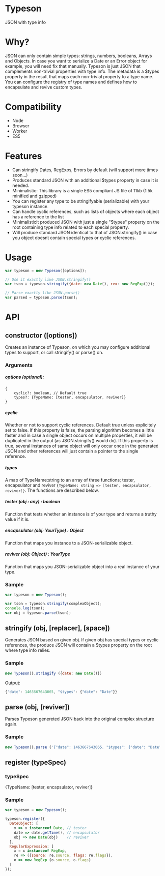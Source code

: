# Typeson
JSON with type info

# Why?
JSON can only contain simple types: strings, numbers, booleans, Arrays and Objects. In case you want to serialize a Date or an Error object for example, you will need fix that manually. Typeson is just JSON that complements non-trivial properties with type info. The metadata is a $types property in the result that maps each non-trivial property to a type name. You can configure the registry of type names and defines how to encapsulate and revive custom types.

# Compatibility
* Node
* Browser
* Worker
* ES5

# Features
* Can stringify Dates, RegExps, Errors by default (will support more times soon...)
* Produces standard JSON with an additional $types property in case it is needed.
* Minimalistic: This library is a single ES5 compliant JS file of 11kb (1.5k minified and gzipped)
* You can register any type to be stringifyable (serializable) with your typeson instance.
* Can handle cyclic references, such as lists of objects where each object has a reference to the list
* Minimalisticlt produced JSON with just a single "$types" property on the root containing type info related
  to each special property.
* Will produce standard JSON identical to that of JSON.stringify() in case you object doesnt contain special types or cyclic references.

# Usage
```js
var typeson = new Typeson([options]);

// Use it exactly like JSON.stringify()
var tson = typeson.stringify({date: new Date(), rex: new RegExp()});

// Parse exactly like JSON.parse()
var parsed = typeson.parse(tson);
```

# API

## constructor ([options])
Creates an instance of Typeson, on which you may configure additional types to support, or call stringify() or parse() on.

### Arguments
##### options (optional):
```
{
    cyclic?: boolean, // Default true
    types?: {TypeName: [tester, encapsulator, reviver]}
}
```

##### cyclic
Whether or not to support cyclic references. Default true unless explicitely set to false. If this property is false, the parsing algorithm becomes a little faster and in case a single object occurs on multiple properties, it will be duplicated in the output (as JSON.stringify() would do). If this property is true, several instances of same object will only occur once in the generated JSON and other references will just contain a pointer to the single reference.

##### types
A map of TypeName:string to an array of three functions; tester, encapsulator and reviver `{TypeName: string => [tester, encapsulator, reviver]}`. The functions are described below.

##### tester (obj : any) : boolean
Function that tests whether an instance is of your type and returns a truthy value if it is.

##### encapsulator (obj: YourType) : Object
Function that maps you instance to a JSON-serializable object.

##### reviver (obj: Object) : YourType
Function that maps you JSON-serializable object into a real instance of your type.

### Sample
```js
var typeson = new Typeson();

var tson = typeson.stringify(complexObject);
console.log(tson);
var obj = typeson.parse(tson);

```

## stringify (obj, [replacer], [space])

Generates JSON based on given obj. If given obj has special types or cyclic references, the produce JSON will contain a $types property on the root where type info relies.

### Sample
```js
new Typeson().stringify ({date: new Date()})
```
Output:
```js
{"date": 1463667643065, "$types": {"date": "Date"}}
```

## parse (obj, [reviver])

Parses Typeson genereted JSON back into the original complex structure again.

### Sample
```js
new Typeson().parse ('{"date": 1463667643065, "$types": {"date": "Date"}}');
```

## register (typeSpec)

### typeSpec
{TypeName: [tester, encapsulator, reviver]}

### Sample

```js
var typeson = new Typeson();

typeson.register({
  DateObject: [
    x => x instanceof Date, // tester
    date => date.getTime(), // encapsulator
    obj => new Date(obj)    // reviver
  ],
  RegularExpression: [
    x = x instanceof RegExp,
    re => ({source: re.source, flags: re.flags}),
    o => new RegExp (o.source, o.flags)
  ]
});
```
